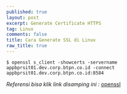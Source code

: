 ```yaml
---
published: true
layout: post
excerpt: Generate Certificate HTTPS
tag: Linux
comments: false
title: Cara Generate SSL di Linux
raw_title: true
---
```

```
$ openssl s_client -showcerts -servername appbprsit01.dev.corp.btpn.co.id -connect appbprsit01.dev.corp.btpn.co.id:8584
```
*Referensi bisa klik link disamping ini :* <a href="https://www.freecodecamp.org/news/openssl-command-cheatsheet-b441be1e8c4a/" 				
     title="openssl">openssl</a>
